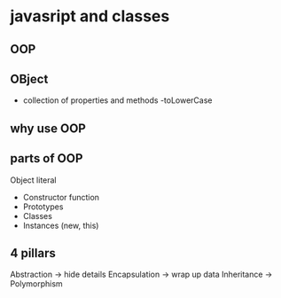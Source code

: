 # javasript and classes

## OOP

## OBject
- collection of properties and methods
-toLowerCase

## why use OOP

## parts of OOP
Object literal

- Constructor function
- Prototypes
- Classes
- Instances (new, this)

## 4 pillars
Abstraction -> hide details
Encapsulation -> wrap up data
Inheritance  -> 
Polymorphism
